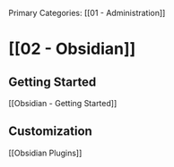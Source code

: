 Primary Categories: [[01 - Administration]]

# [[02 - Obsidian]]

## Getting Started
[[Obsidian - Getting Started]]

## Customization
[[Obsidian Plugins]]

